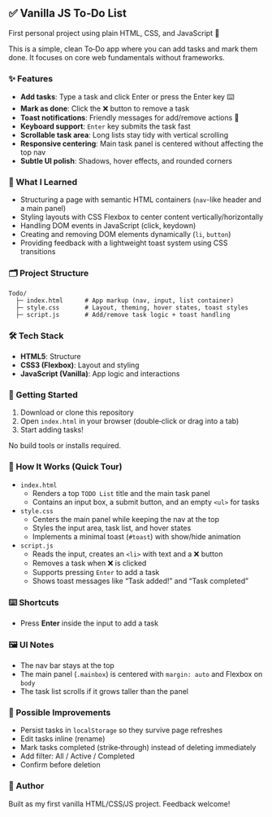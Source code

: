## ✅ Vanilla JS To‑Do List

First personal project using plain HTML, CSS, and JavaScript 🎉

This is a simple, clean To‑Do app where you can add tasks and mark them done. It focuses on core web fundamentals without frameworks.

### ✨ Features
- **Add tasks**: Type a task and click Enter or press the Enter key ⌨️
- **Mark as done**: Click the ❌ button to remove a task
- **Toast notifications**: Friendly messages for add/remove actions 🍞
- **Keyboard support**: `Enter` key submits the task fast
- **Scrollable task area**: Long lists stay tidy with vertical scrolling
- **Responsive centering**: Main task panel is centered without affecting the top nav
- **Subtle UI polish**: Shadows, hover effects, and rounded corners

### 🧠 What I Learned
- Structuring a page with semantic HTML containers (`nav`-like header and a main panel)
- Styling layouts with CSS Flexbox to center content vertically/horizontally
- Handling DOM events in JavaScript (click, keydown)
- Creating and removing DOM elements dynamically (`li`, `button`)
- Providing feedback with a lightweight toast system using CSS transitions

### 🗂️ Project Structure
```
Todo/
  ├─ index.html      # App markup (nav, input, list container)
  ├─ style.css       # Layout, theming, hover states, toast styles
  ├─ script.js       # Add/remove task logic + toast handling
```

### 🛠️ Tech Stack
- **HTML5**: Structure
- **CSS3 (Flexbox)**: Layout and styling
- **JavaScript (Vanilla)**: App logic and interactions

### 🚀 Getting Started
1. Download or clone this repository
2. Open `index.html` in your browser (double‑click or drag into a tab)
3. Start adding tasks!

No build tools or installs required.

### 🧩 How It Works (Quick Tour)
- `index.html`
  - Renders a top `TODO List` title and the main task panel
  - Contains an input box, a submit button, and an empty `<ul>` for tasks
- `style.css`
  - Centers the main panel while keeping the nav at the top
  - Styles the input area, task list, and hover states
  - Implements a minimal toast (`#toast`) with show/hide animation
- `script.js`
  - Reads the input, creates an `<li>` with text and a ❌ button
  - Removes a task when ❌ is clicked
  - Supports pressing `Enter` to add a task
  - Shows toast messages like “Task added!” and “Task completed”

### ⌨️ Shortcuts
- Press **Enter** inside the input to add a task

### 🖼️ UI Notes
- The nav bar stays at the top
- The main panel (`.mainbox`) is centered with `margin: auto` and Flexbox on `body`
- The task list scrolls if it grows taller than the panel

### 📌 Possible Improvements
- Persist tasks in `localStorage` so they survive page refreshes
- Edit tasks inline (rename)
- Mark tasks completed (strike‑through) instead of deleting immediately
- Add filter: All / Active / Completed
- Confirm before deletion

### 🙌 Author
Built as my first vanilla HTML/CSS/JS project. Feedback welcome!


